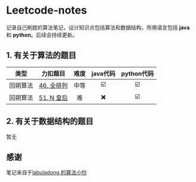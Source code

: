 # Leetcode-notes
记录自己刷题的算法笔记，设计知识点包括算法和数据结构，所用语言包括 **java** 和 **python**。后续会持续更新。

## 1. 有关于算法的题目

|   类型   |                          力扣题目                           | 难度 | java代码 | python代码 |
| :------: | :---------------------------------------------------------: | :--: | :------: | :--------: |
| 回朔算法 | [46. 全排列](https://leetcode-cn.com/problems/permutations) | 中等 |    ☑️     |     ☑️      |
| 回朔算法 |   [51. N 皇后](https://leetcode-cn.com/problems/n-queens)   |  难  |    ✖️     |     ☑️      |

## 2. 有关于数据结构的题目

暂无

## 感谢

笔记来自于[labuladong 的算法小抄](https://labuladong.gitee.io/algo/)

